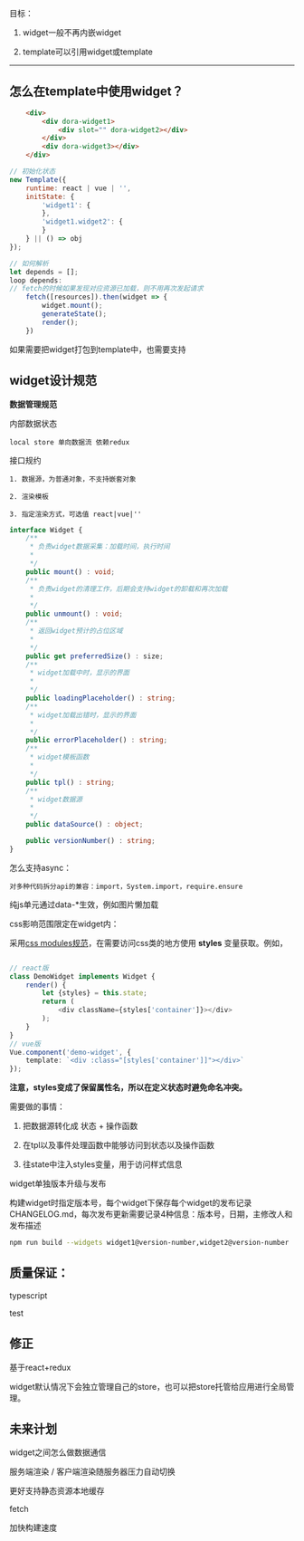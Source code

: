 目标：

1. widget一般不再内嵌widget

2. template可以引用widget或template

---

## 怎么在template中使用widget？

``` html
    <div>
        <div dora-widget1>
            <div slot="" dora-widget2></div>
        </div>
        <div dora-widget3></div>
    </div>
```
``` javascript
// 初始化状态
new Template({
    runtime: react | vue | '',
    initState: {
        'widget1': {
        },
        'widget1.widget2': {
        }
    } || () => obj
});
```
``` javascript
// 如何解析
let depends = [];
loop depends:
// fetch的时候如果发现对应资源已加载，则不用再次发起请求
    fetch([resources]).then(widget => {
        widget.mount();
        generateState();
        render();
    })
```
如果需要把widget打包到template中，也需要支持

## widget设计规范

**数据管理规范**

内部数据状态 

    local store 单向数据流 依赖redux

接口规约

    1. 数据源，为普通对象，不支持嵌套对象

    2. 渲染模板

    3. 指定渲染方式，可选值 react|vue|''

``` typescript
interface Widget {
    /**
     * 负责widget数据采集：加载时间，执行时间
     * 
     */
    public mount() : void;
    /**
     * 负责widget的清理工作，后期会支持widget的卸载和再次加载
     * 
     */
    public unmount() : void;
    /**
     * 返回widget预计的占位区域
     * 
     */
    public get preferredSize() : size;
    /**
     * widget加载中时，显示的界面
     * 
     */
    public loadingPlaceholder() : string;
    /**
     * widget加载出错时，显示的界面
     * 
     */
    public errorPlaceholder() : string;
    /**
     * widget模板函数
     * 
     */
    public tpl() : string;
    /**
     * widget数据源
     * 
     */
    public dataSource() : object;

    public versionNumber() : string;
}
```

怎么支持async：

    对多种代码拆分api的兼容：import，System.import，require.ensure

纯js单元通过data-\*生效，例如图片懒加载

css影响范围限定在widget内：

采用[css modules规范](https://github.com/css-modules/css-modules)，在需要访问css类的地方使用 **styles** 变量获取。例如，

``` typescript

// react版
class DemoWidget implements Widget {
    render() {
        let {styles} = this.state;
        return (
            <div className={styles['container']}></div>
        );
    }
}
// vue版
Vue.component('demo-widget', {
    template: `<div :class="[styles['container']]"></div>`
});

```

**注意，styles变成了保留属性名，所以在定义状态时避免命名冲突。**


需要做的事情：

 1. 把数据源转化成 状态 + 操作函数

 2. 在tpl以及事件处理函数中能够访问到状态以及操作函数

 3. 往state中注入styles变量，用于访问样式信息

widget单独版本升级与发布

构建widget时指定版本号，每个widget下保存每个widget的发布记录CHANGELOG.md，每次发布更新需要记录4种信息：版本号，日期，主修改人和发布描述

``` bash
npm run build --widgets widget1@version-number,widget2@version-number
```

## 质量保证：

typescript 

test

## 修正

基于react+redux

widget默认情况下会独立管理自己的store，也可以把store托管给应用进行全局管理。

## 未来计划

widget之间怎么做数据通信

服务端渲染 / 客户端渲染随服务器压力自动切换

更好支持静态资源本地缓存

fetch

加快构建速度